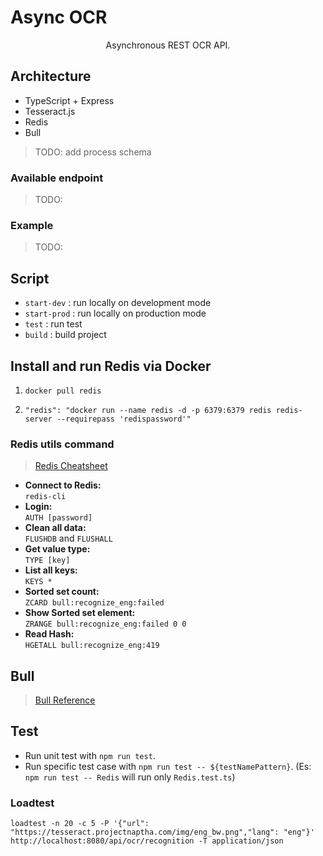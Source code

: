 # Async OCR
<p align="center">
Asynchronous REST OCR API.
</p>

## Architecture
- TypeScript + Express
- Tesseract.js
- Redis
- Bull

> TODO: add process schema

### Available endpoint

> TODO:

### Example

> TODO:

## Script

- `start-dev` : run locally on development mode 
- `start-prod` : run locally on production mode
- `test` : run test
- `build` : build project

## Install and run Redis via Docker
1. `docker pull redis`

2. `"redis": "docker run --name redis -d -p 6379:6379 redis redis-server --requirepass 'redispassword'"`

### Redis utils command

> [Redis Cheatsheet](https://quickref.me/redis)

- **Connect to Redis:** <br/> `redis-cli`
- **Login:** <br/> `AUTH [password]`
- **Clean all data:** <br/> `FLUSHDB` and `FLUSHALL`
- **Get value type:** <br/> `TYPE [key]`
- **List all keys:** <br/> `KEYS *`
- **Sorted set count:** <br/> `ZCARD bull:recognize_eng:failed`
- **Show Sorted set element:** <br/> `ZRANGE bull:recognize_eng:failed 0 0`
- **Read Hash:** <br/> `HGETALL bull:recognize_eng:419`

## Bull

> [Bull Reference](https://github.com/OptimalBits/bull/blob/develop/REFERENCE.md)

## Test

- Run unit test with `npm run test`.
- Run specific test case with `npm run test -- ${testNamePattern}`. (Es: `npm run test -- Redis` will run only `Redis.test.ts`)

### Loadtest
`loadtest -n 20 -c 5 -P '{"url": "https://tesseract.projectnaptha.com/img/eng_bw.png","lang": "eng"}' http://localhost:8080/api/ocr/recognition -T application/json`
